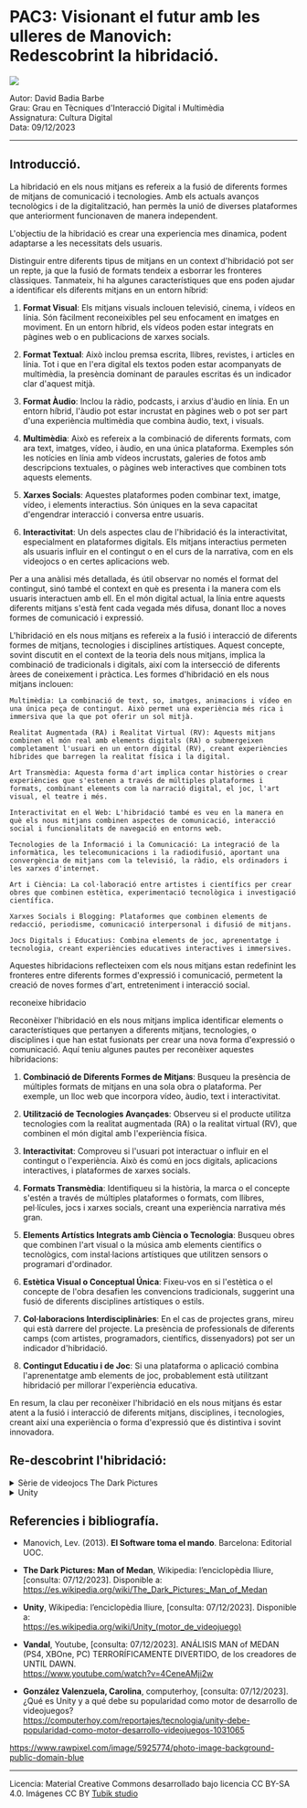 # PAC3: Visionant el futur amb les ulleres de Manovich: <br> Redescobrint la hibridació.

<img src="https://images.rawpixel.com/image_800/czNmcy1wcml2YXRlL3Jhd3BpeGVsX2ltYWdlcy93ZWJzaXRlX2NvbnRlbnQvbHIvcHUyMzQ0NTMxLWltYWdlLWt3dnk3bndtLmpwZw.jpg">
 
Autor: David Badia Barbe<br>
Grau: Grau en Tècniques d'Interacció Digital i Multimèdia<br>
Assignatura: Cultura Digital<br>
Data: 09/12/2023

<hr>

## Introducció.

La hibridació en els nous mitjans es refereix a la fusió de diferents formes de mitjans de comunicació i tecnologies.
Amb els actuals avanços tecnològics i de la digitalització, han permès la unió de diverses plataformes que anteriorment funcionaven de manera independent.

L'objectiu de la hibridació es crear una experiencia mes dinamica, podent adaptarse a les necessitats dels usuaris.






Distinguir entre diferents tipus de mitjans en un context d'hibridació pot ser un repte, ja que la fusió de formats tendeix a esborrar les fronteres clàssiques. Tanmateix, hi ha algunes característiques que ens poden ajudar a identificar els diferents mitjans en un entorn híbrid:

1. **Format Visual**: Els mitjans visuals inclouen televisió, cinema, i vídeos en línia. Són fàcilment reconeixibles pel seu enfocament en imatges en moviment. En un entorn híbrid, els vídeos poden estar integrats en pàgines web o en publicacions de xarxes socials.

2. **Format Textual**: Això inclou premsa escrita, llibres, revistes, i articles en línia. Tot i que en l'era digital els textos poden estar acompanyats de multimèdia, la presència dominant de paraules escritas és un indicador clar d'aquest mitjà.

3. **Format Àudio**: Inclou la ràdio, podcasts, i arxius d'àudio en línia. En un entorn híbrid, l'àudio pot estar incrustat en pàgines web o pot ser part d'una experiència multimèdia que combina àudio, text, i visuals.

4. **Multimèdia**: Això es refereix a la combinació de diferents formats, com ara text, imatges, vídeo, i àudio, en una única plataforma. Exemples són les notícies en línia amb vídeos incrustats, galeries de fotos amb descripcions textuales, o pàgines web interactives que combinen tots aquests elements.

5. **Xarxes Socials**: Aquestes plataformes poden combinar text, imatge, vídeo, i elements interactius. Són úniques en la seva capacitat d'engendrar interacció i conversa entre usuaris.

6. **Interactivitat**: Un dels aspectes clau de l'hibridació és la interactivitat, especialment en plataformes digitals. Els mitjans interactius permeten als usuaris influir en el contingut o en el curs de la narrativa, com en els videojocs o en certes aplicacions web.

Per a una anàlisi més detallada, és útil observar no només el format del contingut, sinó també el context en què es presenta i la manera com els usuaris interactuen amb ell. En el món digital actual, la línia entre aquests diferents mitjans s'està fent cada vegada més difusa, donant lloc a noves formes de comunicació i expressió.





L'hibridació en els nous mitjans es refereix a la fusió i interacció de diferents formes de mitjans, tecnologies i disciplines artístiques. Aquest concepte, sovint discutit en el context de la teoria dels nous mitjans, implica la combinació de tradicionals i digitals, així com la intersecció de diferents àrees de coneixement i pràctica. Les formes d'hibridació en els nous mitjans inclouen:

    Multimèdia: La combinació de text, so, imatges, animacions i vídeo en una única peça de contingut. Això permet una experiència més rica i immersiva que la que pot oferir un sol mitjà.

    Realitat Augmentada (RA) i Realitat Virtual (RV): Aquests mitjans combinen el món real amb elements digitals (RA) o submergeixen completament l'usuari en un entorn digital (RV), creant experiències híbrides que barregen la realitat física i la digital.

    Art Transmèdia: Aquesta forma d'art implica contar històries o crear experiències que s'estenen a través de múltiples plataformes i formats, combinant elements com la narració digital, el joc, l'art visual, el teatre i més.

    Interactivitat en el Web: L'hibridació també es veu en la manera en què els nous mitjans combinen aspectes de comunicació, interacció social i funcionalitats de navegació en entorns web.

    Tecnologies de la Informació i la Comunicació: La integració de la informàtica, les telecomunicacions i la radiodifusió, aportant una convergència de mitjans com la televisió, la ràdio, els ordinadors i les xarxes d'internet.

    Art i Ciència: La col·laboració entre artistes i científics per crear obres que combinen estètica, experimentació tecnològica i investigació científica.

    Xarxes Socials i Blogging: Plataformes que combinen elements de redacció, periodisme, comunicació interpersonal i difusió de mitjans.

    Jocs Digitals i Educatius: Combina elements de joc, aprenentatge i tecnologia, creant experiències educatives interactives i immersives.

Aquestes hibridacions reflecteixen com els nous mitjans estan redefinint les fronteres entre diferents formes d'expressió i comunicació, permetent la creació de noves formes d'art, entreteniment i interacció social.


reconeixe hibridacio


Reconèixer l'hibridació en els nous mitjans implica identificar elements o característiques que pertanyen a diferents mitjans, tecnologies, o disciplines i que han estat fusionats per crear una nova forma d'expressió o comunicació. Aquí teniu algunes pautes per reconèixer aquestes hibridacions:

1. **Combinació de Diferents Formes de Mitjans**: Busqueu la presència de múltiples formats de mitjans en una sola obra o plataforma. Per exemple, un lloc web que incorpora vídeo, àudio, text i interactivitat.

2. **Utilització de Tecnologies Avançades**: Observeu si el producte utilitza tecnologies com la realitat augmentada (RA) o la realitat virtual (RV), que combinen el món digital amb l'experiència física.

3. **Interactivitat**: Comproveu si l'usuari pot interactuar o influir en el contingut o l'experiència. Això és comú en jocs digitals, aplicacions interactives, i plataformes de xarxes socials.

4. **Formats Transmèdia**: Identifiqueu si la història, la marca o el concepte s'estén a través de múltiples plataformes o formats, com llibres, pel·lícules, jocs i xarxes socials, creant una experiència narrativa més gran.

5. **Elements Artístics Integrats amb Ciència o Tecnologia**: Busqueu obres que combinen l'art visual o la música amb elements científics o tecnològics, com instal·lacions artístiques que utilitzen sensors o programari d'ordinador.

6. **Estètica Visual o Conceptual Única**: Fixeu-vos en si l'estètica o el concepte de l'obra desafien les convencions tradicionals, suggerint una fusió de diferents disciplines artístiques o estils.

7. **Col·laboracions Interdisciplinàries**: En el cas de projectes grans, mireu qui està darrere del projecte. La presència de professionals de diferents camps (com artistes, programadors, científics, dissenyadors) pot ser un indicador d'hibridació.

8. **Contingut Educatiu i de Joc**: Si una plataforma o aplicació combina l'aprenentatge amb elements de joc, probablement està utilitzant hibridació per millorar l'experiència educativa.

En resum, la clau per reconèixer l'hibridació en els nous mitjans és estar atent a la fusió i interacció de diferents mitjans, disciplines, i tecnologies, creant així una experiència o forma d'expressió que és distintiva i sovint innovadora.


## Re-descobrint l'hibridació: 

<details>
 <summary>Sèrie de videojocs The Dark Pictures</summary>
 <br>  
 <img src="https://cdn11.bigcommerce.com/s-k0hjo2yyrq/images/stencil/1280x1280/products/1403/1037/The_Dark_Pictures_Anthology_Season_one_Packshot__13296.1680082390.jpg?c=1" width="200px" height="250px" >
 <img src="https://i.blogs.es/fd8f41/little-hope/1366_2000.jpeg"  width="420px" height="250px" >

Hibridació de cinema amb videojocs.

"The Dark Pictures" és una sèrie de videojocs d'aventura gràfica de terror on el jugador haurà de prendre decisions que afectaran significativament el desenvolupament de la seva trama.

Desenvolupats per Supermassive Games i publicats per Bandai Namco. Cada joc dins de la sèrie és un títol independent, cadascun té les seves pròpies històries, personatges i ambientacions, però amb un element comú que és la interacció i un tema d'horror general.
Aquests videojocs se centren principalment en la narrativa com si es tractés d'una pel·lícula, oferint molts diàlegs entre els personatges i opcions en les preses de decisions que poden ser de vida o mort per al personatge.

L'altra mecànica que tenen és la part d'exploració, on haurem de controlar el personatge on s'hauran de resoldre trencaclosques.
Els personatges del videojoc són actors reals que han sigut modelats digitalment, fent encara més sensació d'estar veient una pel·lícula en comptes d'estar veient un videojoc.

"The Dark Pictures" ofereix una experiència d'horror únic, combinant una gran narrativa i amb una jugabilitat centrada en la presa de decisions. 

#### Conclusió
"The Dark Pictures" des de la perspectiva de Lev Manovich la sèrie de videojocs és un clar exemple d'hibridació en els nous mitjans, combinant correctament el món del cinema amb el dels videojocs oferint una experiència d'entreteniment immersiva i interactiva única.

Personalment, no hi he jugat a aquests títols, però sí a jocs similars com ara "Until Dawn", "The Walking Dead" (TellTale), Detroid: Become Human, "Heavy Rain", etc. Són videojocs que ofereixen una experiència narrativa bastant profunda i una gran jugabilitat, ja que es pot tornar a jugar per veure que passa si triem altres decisions durant el transcurs de la història.

</details>


<details>
 <summary>Unity</summary>
 <br>
 <img src="https://1000logos.net/wp-content/uploads/2021/10/Unity-logo.png"  width="400px" height="180px">
 <img src="https://gorealgames.com/wp-content/uploads/2022/05/unity-editor-1.jpeg"  width="420px" height="180px">
Hibridació de programació amb diseny de videojocs i aplicacions multimedia.





El motor Unity es una eina versatil i potent per al desenvolupament de videojocs en 2D o 3D, pero ha anat mes enlla, amb el temps s'ha convertit en una eina versatil per a la creació d'entorns digitals interectius i aplicacions.

---

"Unity" és un motor de joc potent i versàtil, àmpliament utilitzat en el desenvolupament de videojocs i aplicacions interactives. La seva popularitat i eficàcia es basen en diverses característiques i funcionalitats clau. En aquest assaig, examinarem els aspectes principals de Unity, la seva importància en la indústria dels videojocs i les seves aplicacions en diferents àrees.

**1. Introducció a Unity**:
   - Unity és un motor de joc desenvolupat per Unity Technologies, llançat per primera vegada el 2005. Des de llavors, ha evolucionat per convertir-se en una de les plataformes de desenvolupament més populars tant per a desenvolupadors independents com per a grans estudis.

**2. Característiques Clau**:
   - **Multiplataforma**: Una de les principals fortaleses de Unity és la seva capacitat per exportar jocs a una àmplia gamma de plataformes, incloent PC, consoles, dispositius mòbils i plataformes de realitat virtual i augmentada.
   - **Motor Gràfic**: Unity disposa d'un potent motor gràfic que suporta gràfics 2D i 3D, amb una àmplia gamma d'eines i funcions per a la renderització, l'il·luminació i l'ombra.
   - **Interfície d'Usuari Amigable**: La seva interfície d'usuari és intuïtiva, facilitant als desenvolupadors l'accés a funcions complexes sense necessitat d'un profund coneixement de programació.

**3. Programació i Personalització**:
   - Unity utilitza C# com a llenguatge de programació, que és àmpliament conegut per la seva potència i versatilitat. Això permet als desenvolupadors crear lògiques de joc complexes i personalitzar completament els seus projectes.

**4. Comunitat i Suport**:
   - Una gran comunitat de desenvolupadors i una extensa biblioteca de recursos, com ara tutorials, fòrums i documentació, fan de Unity una plataforma accessible per a novells i experts.

**5. Asset Store**:
   - Unity compta amb una botiga d'assets en línia on els desenvolupadors poden comprar i vendre assets de joc, com models 3D, textures, scripts, i més, facilitant així el desenvolupament ràpid de jocs.

**6. Aplicacions Més Enllà dels Jocs**:
   - A més dels videojocs, Unity s'utilitza en la creació de simulacions, experiències de realitat augmentada i virtual, visualitzacions arquitectòniques, i formació i educació.

**7. Impacte en la Indústria dels Jocs**:
   - Unity ha jugat un paper crucial en la democratització del desenvolupament de jocs, permetent a petits estudis i desenvolupadors independents crear jocs d'alta qualitat amb recursos limitats.

**8. Desafiaments i Limitacions**:
   - Malgrat la seva versatilitat, Unity té limitacions, com ara la necessitat de gestió eficient de recursos per optimitzar el rendiment en plataformes més limitades, com els dispositius mòbils.

**Conclusió**:
Unity ha revolucionat el món del desenvolupament de videojocs, oferint una plataforma robusta i accessible que equilibra la potència i la facilitat d'ús. La seva capacitat per adaptar-se a diversos gèneres de jocs i aplicacions interdisciplinàries la converteix en una eina indispensable en el món dels nous mitjans digitals. A mesura que la tecnologia avança, és probable que Unity continuï evolucionant i expandint les seves capacitats per satisfer les necessitats creixents de la indústria dels videojocs i més enllà.

</details>


## Referencies i bibliografía.

* Manovich, Lev. (2013). **El Software toma el mando**. Barcelona: Editorial UOC.
  
* **The Dark Pictures: Man of Medan**, Wikipedia: l’enciclopèdia lliure, [consulta: 07/12/2023]. Disponible a:
https://es.wikipedia.org/wiki/The_Dark_Pictures:_Man_of_Medan

* **Unity**, Wikipedia: l’enciclopèdia lliure, [consulta: 07/12/2023]. Disponible a: <br>
https://es.wikipedia.org/wiki/Unity_(motor_de_videojuego)

* **Vandal**, Youtube, [consulta: 07/12/2023]. ANÁLISIS MAN of MEDAN (PS4, XBOne, PC) TERRORÍFICAMENTE DIVERTIDO, de los creadores de UNTIL DAWN. <br>
https://www.youtube.com/watch?v=4CeneAMji2w

* **González Valenzuela, Carolina**, computerhoy, [consulta: 07/12/2023]. ¿Qué es Unity y a qué debe su popularidad como motor de desarrollo de videojuegos? <br>
https://computerhoy.com/reportajes/tecnologia/unity-debe-popularidad-como-motor-desarrollo-videojuegos-1031065



https://www.rawpixel.com/image/5925774/photo-image-background-public-domain-blue


----

Licencia: Material Creative Commons desarrollado bajo licencia CC BY-SA 4.0. Imágenes CC BY [Tubik studio](https://blog.tubikstudio.com/how-to-create-original-flat-illustrations-designers-tips/) 

